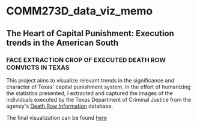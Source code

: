 # COMM273D_data_viz_memo
## The Heart of Capital Punishment: Execution trends in the American South
### FACE EXTRACTION CROP OF EXECUTED DEATH ROW CONVICTS IN TEXAS

This project aims to visualize relevant trends in the significance and character of Texas' capital punishment system. 
In the effort of humanizing the statistics presented, I extracted and captured the images of the individuals executed 
by the Texas Department of Criminal Justice from the agency's <a href='https://www.tdcj.texas.gov/death_row/dr_executed_offenders.html'>Death Row Information</a> database. 

The final visualization can be found <a href='https://public.flourish.studio/story/622962/'>here</a>
